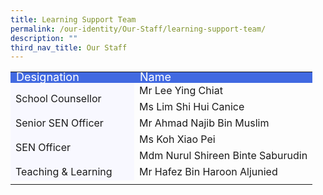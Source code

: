 ```yaml
---
title: Learning Support Team
permalink: /our-identity/Our-Staff/learning-support-team/
description: ""
third_nav_title: Our Staff
---
```

<table width="100%">
	
<tbody>
  <tr style="line-height:10px; background-color:royalblue; font-size:18px; color:white">
    <td width="180">Designation</td>
    <td>Name</td>
  </tr>
	<tr>
    <td rowspan="2" style="background-color:ghostwhite">School Counsellor</td>
    <td>Mr Lee Ying Chiat</td>
  </tr>
	<tr>
		<td>Ms Lim Shi Hui Canice</td>
	</tr>
	<tr>
    <td style="background-color:ghostwhite">Senior SEN Officer</td>
    <td>Mr Ahmad Najib Bin Muslim</td>
  </tr>
  <tr>
    <td rowspan="2" style="background-color:ghostwhite">SEN Officer</td>
		<td>Ms Koh Xiao Pei</td>
		</tr>
	<tr>
		<td>Mdm Nurul Shireen Binte Saburudin</td>
	</tr>
  <tr>
    <td style="background-color:ghostwhite">Teaching &amp; Learning </td>
    <td>Mr Hafez Bin Haroon Aljunied</td>
  </tr>
	<tr><td></td></tr>
</tbody>
</table>